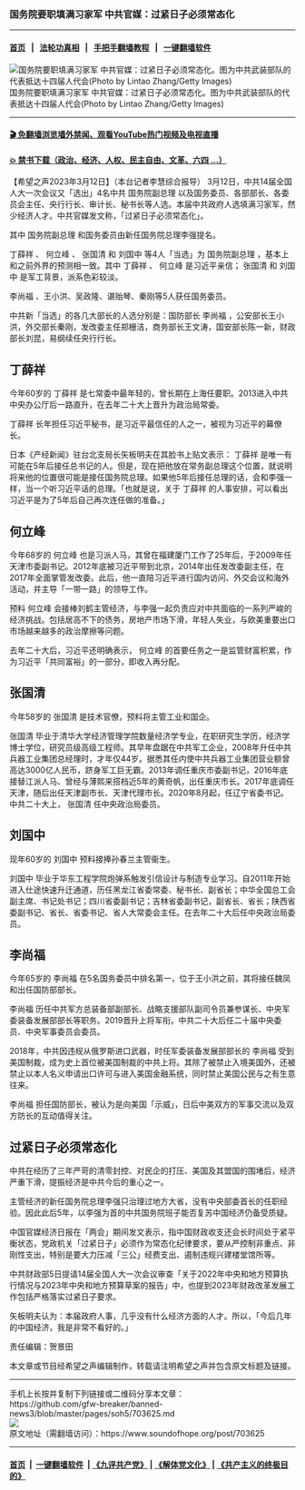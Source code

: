 ### 国务院要职填满习家军 中共官媒：过紧日子必须常态化
------------------------

#### [首页](https://github.com/gfw-breaker/banned-news3/blob/master/README.md) &nbsp;&nbsp;|&nbsp;&nbsp; [法轮功真相](https://github.com/begood0513/basic/blob/master/README.md)  &nbsp;&nbsp;|&nbsp;&nbsp; [手把手翻墙教程](https://github.com/gfw-breaker/guides/wiki)  &nbsp;&nbsp;|&nbsp;&nbsp; [一键翻墙软件](https://github.com/gfw-breaker/nogfw/blob/master/README.md)  



<div><img alt="国务院要职填满习家军 中共官媒：过紧日子必须常态化。图为中共武装部队的代表抵达十四届人代会(Photo by Lintao Zhang/Getty Images)" src="https://img.soundofhope.org/2023-03/1-1678627645566.jpg"/>
<br/><figcaption class="caption">
 国务院要职填满习家军 中共官媒：过紧日子必须常态化。图为中共武装部队的代表抵达十四届人代会(Photo by Lintao Zhang/Getty Images)
</figcaption></div><hr/>

#### [ 🎬  免翻墙浏览墙外禁闻、观看YouTube热门视频及电视直播](https://github.com/gfw-breaker/HelloWorld)

#### [ 💥  禁书下载（政治、经济、人权、民主自由、文革、六四 ...）](https://github.com/gfw-breaker/books/blob/master/README.md)

<div><div class="Content__Wrapper sc-1bvya0-0 elmmKw article_body" data-checkusr="" itemprop="articleBody">
 <div id="post_place_1">
 </div>
 <p class="meta-top">
  <span class="meta">
   【希望之声2023年3月12日】（本台记者李慧综合报导）
  </span>
  3月12日，中共14届全国人大一次会议又「选出」4名中共
  <ok href="/term/3574">
   国务院副总理
  </ok>
  以及国务委员、各部部长、各委员会主任、央行行长、审计长、秘书长等人选。本届中共政府人选填满习家军，然少经济人才。中共官媒发文称，「过紧日子必须常态化」。
 </p>
 <p>
  其中
  <ok href="/term/3574">
   国务院副总理
  </ok>
  和国务委员由新任国务院总理李强提名。
 </p>
 <p>
  <ok href="/term/39601">
   丁薛祥
  </ok>
  、
  <ok href="/term/41814">
   何立峰
  </ok>
  、
  <ok href="/term/13971">
   张国清
  </ok>
  和
  <ok href="/term/20264">
   刘国中
  </ok>
  等4人「当选」为
  <ok href="/term/3574">
   国务院副总理
  </ok>
  ，基本上和之前外界的预测相一致。其中
  <ok href="/term/39601">
   丁薛祥
  </ok>
  、
  <ok href="/term/41814">
   何立峰
  </ok>
  是习近平亲信；
  <ok href="/term/13971">
   张国清
  </ok>
  和
  <ok href="/term/20264">
   刘国中
  </ok>
  是军工背景，派系色彩较淡。
 </p>
 <p>
  <ok href="/term/10966">
   李尚福
  </ok>
  、王小洪、吴政隆、谌贻琴、秦刚等5人获任国务委员。
 </p>
 <p>
  中共新「当选」的各几大部长的人选分别是：国防部长
  <ok href="/term/10966">
   李尚福
  </ok>
  ，公安部长王小洪，外交部长秦刚，发改委主任郑栅洁，商务部长王文涛，国安部长陈一新，财政部长刘昆，易纲续任央行行长。
 </p>
 <h2>
  <strong>
   <ok href="/term/39601">
    丁薛祥
   </ok>
  </strong>
 </h2>
 <p>
  今年60岁的
  <ok href="/term/39601">
   丁薛祥
  </ok>
  是七常委中最年轻的，曾长期在上海任要职。2013进入中共中央办公厅后一路直升，在去年二十大上晋升为政治局常委。
 </p>
 <p>
  <ok href="/term/39601">
   丁薛祥
  </ok>
  长年担任习近平秘书，是习近平最信任的人之一，被视为习近平的幕僚长。
 </p>
 <p>
  日本《产经新闻》驻台北支局长矢板明夫在其脸书上贴文表示：
  <ok href="/term/39601">
   丁薛祥
  </ok>
  是唯一有可能在5年后接任总书记的人。但是，现在把他放在常务副总理这个位置，就说明将来他的位置很可能是接任国务院总理。如果他5年后接任总理的话，会和李强一样，当一个听习近平话的总理。「也就是说，关于
  <ok href="/term/39601">
   丁薛祥
  </ok>
  的人事安排，可以看出习近平是为了5年后自己再次连任做的准备。」
 </p>
 <h2>
  <strong>
   <ok href="/term/41814">
    何立峰
   </ok>
  </strong>
 </h2>
 <p>
  今年68岁的
  <ok href="/term/41814">
   何立峰
  </ok>
  也是习派人马，其曾在福建厦门工作了25年后，于2009年任天津市委副书记。2012年底被习近平带到北京，2014年出任发改委副主任，在2017年全面掌管发改委。此后，他一直陪习近平进行国内访问、外交会议和海外活动，并主导「一带一路」的领导工作。
 </p>
 <p>
  预料
  <ok href="/term/41814">
   何立峰
  </ok>
  会接棒刘鹤主管经济，与李强一起负责应对中共面临的一系列严峻的经济挑战。包括居高不下的债务，房地产市场下滑，年轻人失业，与欧美重要出口市场越来越多的政治摩擦等问题。
 </p>
 <p>
  去年二十大后，习近平还明确表示，
  <ok href="/term/41814">
   何立峰
  </ok>
  的首要任务之一是监管财富积累，作为习近平「共同富裕」的一部分，即收入再分配。
 </p>
 <h2>
  <strong>
   <ok href="/term/13971">
    张国清
   </ok>
  </strong>
 </h2>
 <p>
  今年58岁的
  <ok href="/term/13971">
   张国清
  </ok>
  是技术官僚，预料将主管工业和国企。
 </p>
 <p>
  <ok href="/term/13971">
   张国清
  </ok>
  毕业于清华大学经济管理学院数量经济学专业，在职研究生学历，经济学博士学位，研究员级高级工程师。其早年盘踞在中共军工企业，2008年升任中共兵器工业集团总经理时，才年仅44岁。据悉其任内使中共兵器工业集团营业额曾高达3000亿人民币，跻身军工巨无霸。2013年调任重庆市委副书记，2016年底接替江派人马、曾经与薄熙来搭档近5年的黄奇帆，出任重庆市长。2017年底调任天津，随后出任天津副市长、天津代理市长。2020年8月起，任辽宁省委书记。中共二十大上，
  <ok href="/term/13971">
   张国清
  </ok>
  任中央政治局委员。
 </p>
 <h2>
  <strong>
   <ok href="/term/20264">
    刘国中
   </ok>
  </strong>
 </h2>
 <p>
  现年60岁的
  <ok href="/term/20264">
   刘国中
  </ok>
  预料接捧孙春兰主管衞生。
 </p>
 <p>
  <ok href="/term/20264">
   刘国中
  </ok>
  毕业于华东工程学院炮弹系触发引信设计与制造专业学习。自2011年开始进入仕途快速升迁通道，历任黑龙江省委常委、秘书长、副省长；中华全国总工会副主席、书记处书记；四川省委副书记；吉林省委副书记，副省长、省长；陕西省委副书记、省长、省委书记、省人大常委会主任。在去年二十大后任中央政治局委员。
 </p>
 <h2>
  <strong>
   <ok href="/term/10966">
    李尚福
   </ok>
  </strong>
 </h2>
 <p>
  今年65岁的
  <ok href="/term/10966">
   李尚福
  </ok>
  在5名国务委员中排名第一，位于王小洪之前，其将接任魏凤和出任国防部部长。
 </p>
 <p>
  <ok href="/term/10966">
   李尚福
  </ok>
  历任中共军方总装备部副部长、战略支援部队副司令员兼参谋长、中央军委装备发展部部长等职务。2019晋升上将军衔。中共二十大后任二十届中央委员、中央军事委员会委员。
 </p>
 <p>
  2018年，中共因违规从俄罗斯进口武器，时任军委装备发展部部长的
  <ok href="/term/10966">
   李尚福
  </ok>
  受到美国制裁，成为史上首位被美国制裁的中共上将。其除了被禁止入境美国外，还被禁止以本人名义申请出口许可与进入美国金融系统，同时禁止美国公民与之有生意往来。
 </p>
 <p>
  <ok href="/term/10966">
   李尚福
  </ok>
  担任国防部长，被认为是向美国「示威」，日后中美双方的军事交流以及双方防长的互动值得关注。
 </p>
 <h2>
  <strong>
   过紧日子必须常态化
  </strong>
 </h2>
 <p>
  中共在经历了三年严苛的清零封控、对民企的打压、美国及其盟国的围堵后，经济严重下滑，提振经济是中共今后的重心之一。
 </p>
 <p>
  主管经济的新任国务院总理李强只治理过地方大省，没有中央部委首长的任职经验。因此此后5年，以李强为首的中共国务院班子能否复苏中国经济仍备受质疑。
 </p>
 <p>
  中国官媒经济日报在「两会」期间发文表示，指中国财政收支还会长时间处于紧平衡状态，党政机关「过紧日子」必须作为常态化纪律要求，要从严控制非重点、非刚性支出，特别是要大力压减「三公」经费支出、遏制违规兴建楼堂馆所等。
 </p>
 <p>
  中共财政部5日提请14届全国人大一次会议审查「关于2022年中央和地方预算执行情况与2023年中央和地方预算草案的报告」中，也提到2023年财政改革发展工作包括严格落实过紧日子要求。
 </p>
 <p>
  矢板明夫认为：本届政府人事，几乎没有什么经济方面的人才。所以，「今后几年的中国经济，我是非常不看好的。」
 </p>
 <p class="meta-btm">
  责任编辑：贺景田
 </p>
 <p class="meta-btm">
  本文章或节目经希望之声编辑制作，转载请注明希望之声并包含原文标题及链接。
 </p>
</div>
</div>
<hr/>
手机上长按并复制下列链接或二维码分享本文章：<br/>
https://github.com/gfw-breaker/banned-news3/blob/master/pages/soh5/703625.md <br/>
<a href='https://github.com/gfw-breaker/banned-news3/blob/master/pages/soh5/703625.md'><img src='https://github.com/gfw-breaker/banned-news3/blob/master/pages/soh5/703625.md.png'/></a> <br/>
原文地址（需翻墙访问）：https://www.soundofhope.org/post/703625


------------------------
#### [首页](https://github.com/gfw-breaker/banned-news3/blob/master/README.md) &nbsp;|&nbsp; [一键翻墙软件](https://github.com/gfw-breaker/nogfw/blob/master/README.md) &nbsp;| [《九评共产党》](https://github.com/gfw-breaker/9ping.md/blob/master/README.md#九评之一评共产党是什么) | [《解体党文化》](https://github.com/gfw-breaker/jtdwh.md/blob/master/README.md) | [《共产主义的终极目的》](https://github.com/gfw-breaker/gczydzjmd.md/blob/master/README.md)


<img src='http://gfw-breaker.win/banned-news3/pages/soh5/703625.md' width='0px' height='0px'/>